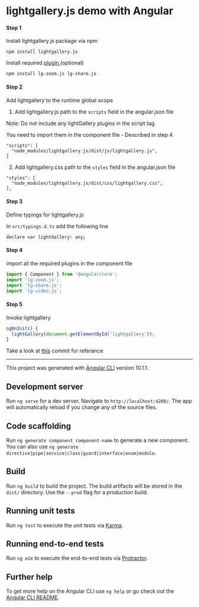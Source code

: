 # lightgallery.js demo with Angular


#### Step 1
Install lightgallery.js package via npm

`npm install lightgallery.js`

Install required [plugin ](https://github.com/sachinchoolur/lightgallery.js#built-in-modules) (optional)

`npm install lg-zoom.js lg-share.js`


#### Step 2

Add lightgallery to the runtime global scope

 1) Add lightgallery.js path to the `scripts` field in the angular.json file
 
 Note: Do not include any lightGallery plugins in the script tag. 
 
 You need to import them in the component file - Described in step 4
```
"scripts": [
  "node_modules/lightgallery.js/dist/js/lightgallery.js",
]
```

2) Add lightgallery.css path to the `styles` field in the angular.json file
```
"styles": [
  "node_modules/lightgallery.js/dist/css/lightgallery.css",
],
```

#### Step 3 
Define typings for lightgallery.js

In `src/typings.d.ts` add the following line 

`declare var lightGallery: any;` 

#### Step 4

import all the required plugins in the component file

``` ts
import { Component } from '@angular/core';
import 'lg-zoom.js';
import 'lg-share.js';
import 'lg-video.js';
```

#### Step 5

Invoke lightgallery

``` ts
ngOnInit() {
  lightGallery(document.getElementById('lightgallery'));
}

```
Take a look at [this](https://github.com/sachinchoolur/lightgallery.js-anguar-demo/commit/0bab05edc8c25e9a48809ebb05b0f454c695fcd2) commit for referance 

-----------------------------



This project was generated with [Angular CLI](https://github.com/angular/angular-cli) version 10.1.1.

## Development server

Run `ng serve` for a dev server. Navigate to `http://localhost:4200/`. The app will automatically reload if you change any of the source files.

## Code scaffolding

Run `ng generate component component-name` to generate a new component. You can also use `ng generate directive|pipe|service|class|guard|interface|enum|module`.

## Build

Run `ng build` to build the project. The build artifacts will be stored in the `dist/` directory. Use the `--prod` flag for a production build.

## Running unit tests

Run `ng test` to execute the unit tests via [Karma](https://karma-runner.github.io).

## Running end-to-end tests

Run `ng e2e` to execute the end-to-end tests via [Protractor](http://www.protractortest.org/).

## Further help

To get more help on the Angular CLI use `ng help` or go check out the [Angular CLI README](https://github.com/angular/angular-cli/blob/master/README.md).
